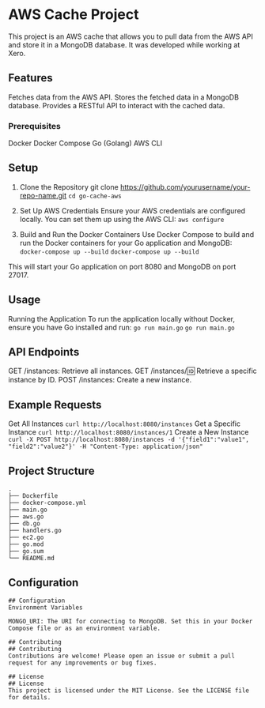 
# AWS Cache Project
This project is an AWS cache that allows you to pull data from the AWS API and store it in a MongoDB database. It was developed while working at Xero.


## Features
Fetches data from the AWS API.
Stores the fetched data in a MongoDB database.
Provides a RESTful API to interact with the cached data.

### Prerequisites
Docker
Docker Compose
Go (Golang)
AWS CLI

## Setup
1. Clone the Repository
git clone https://github.com/yourusername/your-repo-name.git
`cd go-cache-aws`

2. Set Up AWS Credentials
Ensure your AWS credentials are configured locally. You can set them up using the AWS CLI:
`aws configure`

4. Build and Run the Docker Containers
Use Docker Compose to build and run the Docker containers for your Go application and MongoDB:
`docker-compose up --build`
`docker-compose up --build`

This will start your Go application on port 8080 and MongoDB on port 27017.

## Usage
Running the Application
To run the application locally without Docker, ensure you have Go installed and run:
`go run main.go`
`go run main.go`

## API Endpoints
GET /instances: Retrieve all instances.
GET /instances/:id: Retrieve a specific instance by ID.
POST /instances: Create a new instance.


## Example Requests
Get All Instances
`curl http://localhost:8080/instances`
Get a Specific Instance
`curl http://localhost:8080/instances/1`
Create a New Instance
`curl -X POST http://localhost:8080/instances -d '{"field1":"value1", "field2":"value2"}' -H "Content-Type: application/json"`

## Project Structure

```
.
├── Dockerfile
├── docker-compose.yml
├── main.go
├── aws.go
├── db.go
├── handlers.go
├── ec2.go
├── go.mod
├── go.sum
└── README.md
```
## Configuration
```
## Configuration
Environment Variables

MONGO_URI: The URI for connecting to MongoDB. Set this in your Docker Compose file or as an environment variable.

## Contributing
## Contributing
Contributions are welcome! Please open an issue or submit a pull request for any improvements or bug fixes.

## License
## License
This project is licensed under the MIT License. See the LICENSE file for details.
